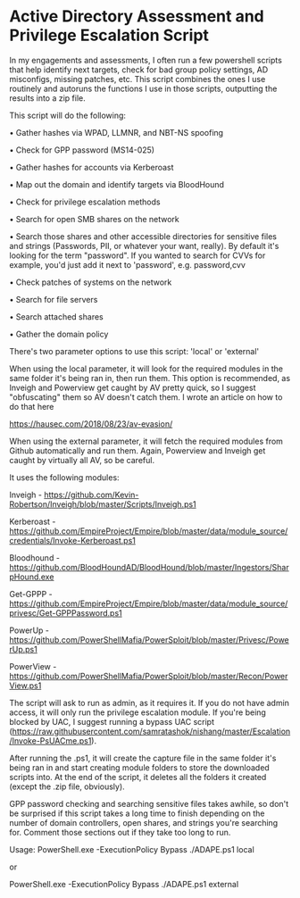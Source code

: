 # Active Directory Assessment and Privilege Escalation Script
In my engagements and assessments, I often run a few powershell scripts that help identify next targets, check for bad group policy settings, AD misconfigs, missing patches, etc. This script combines the ones I use routinely and autoruns the functions I use in those scripts, outputting the results into a zip file. 

This script will do the following:

•	Gather hashes via WPAD, LLMNR, and NBT-NS spoofing

•	Check for GPP password (MS14-025)

•	Gather hashes for accounts via Kerberoast

•	Map out the domain and identify targets via BloodHound

•	Check for privilege escalation methods

•	Search for open SMB shares on the network 

•	Search those shares and other accessible directories for sensitive files and strings (Passwords, PII, or whatever your want, really). By default it's looking for the term "password". If you wanted to search for CVVs for example, you'd just add it next to 'password', e.g. password,cvv 

•	Check patches of systems on the network

•	Search for file servers

•	Search attached shares 

•	Gather the domain policy

There's two parameter options to use this script: 'local' or 'external'

When using the local parameter, it will look for the required modules in the same folder it's being ran in, then run them. This option is recommended, as Inveigh and Powerview get caught by AV pretty quick, so I suggest "obfuscating" them so AV doesn't catch them. I wrote an article on how to do that here

https://hausec.com/2018/08/23/av-evasion/

When using the external parameter, it will fetch the required modules from Github automatically and run them. Again, Powerview and Inveigh get caught by virtually all AV, so be careful. 

It uses the following modules:

Inveigh - https://github.com/Kevin-Robertson/Inveigh/blob/master/Scripts/Inveigh.ps1

Kerberoast - https://github.com/EmpireProject/Empire/blob/master/data/module_source/credentials/Invoke-Kerberoast.ps1

Bloodhound - https://github.com/BloodHoundAD/BloodHound/blob/master/Ingestors/SharpHound.exe

Get-GPPP - https://github.com/EmpireProject/Empire/blob/master/data/module_source/privesc/Get-GPPPassword.ps1

PowerUp - https://github.com/PowerShellMafia/PowerSploit/blob/master/Privesc/PowerUp.ps1

PowerView - https://github.com/PowerShellMafia/PowerSploit/blob/master/Recon/PowerView.ps1

The script will ask to run as admin, as it requires it. If you do not have admin access, it will only run the privilege escalation module. If you're being blocked by UAC, I suggest running a bypass UAC script (https://raw.githubusercontent.com/samratashok/nishang/master/Escalation/Invoke-PsUACme.ps1). 

After running the .ps1, it will create the capture file in the same folder it's being ran in and start creating module folders to store the downloaded scripts into. 
At the end of the script, it deletes all the folders it created (except the .zip file, obviously). 

GPP password checking and searching sensitive files takes awhile, so don't be surprised if this script takes a long time to finish depending on the number of domain controllers, open shares, and strings you're searching for. Comment those sections out if they take too long to run. 

Usage:
PowerShell.exe -ExecutionPolicy Bypass ./ADAPE.ps1 local

or 

PowerShell.exe -ExecutionPolicy Bypass ./ADAPE.ps1 external